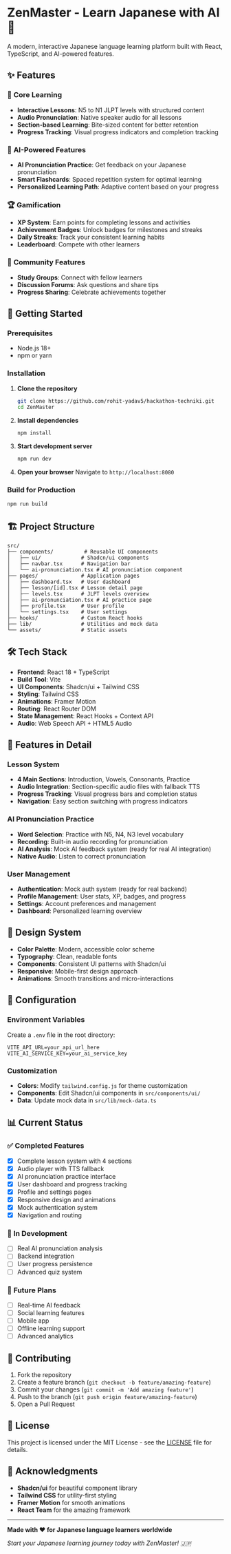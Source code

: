 # ZenMaster - Learn Japanese with AI 🎌

A modern, interactive Japanese language learning platform built with React, TypeScript, and AI-powered features.

## ✨ Features

### 🎯 **Core Learning**
- **Interactive Lessons**: N5 to N1 JLPT levels with structured content
- **Audio Pronunciation**: Native speaker audio for all lessons
- **Section-based Learning**: Bite-sized content for better retention
- **Progress Tracking**: Visual progress indicators and completion tracking

### 🤖 **AI-Powered Features**
- **AI Pronunciation Practice**: Get feedback on your Japanese pronunciation
- **Smart Flashcards**: Spaced repetition system for optimal learning
- **Personalized Learning Path**: Adaptive content based on your progress

### 🏆 **Gamification**
- **XP System**: Earn points for completing lessons and activities
- **Achievement Badges**: Unlock badges for milestones and streaks
- **Daily Streaks**: Track your consistent learning habits
- **Leaderboard**: Compete with other learners

### 👥 **Community Features**
- **Study Groups**: Connect with fellow learners
- **Discussion Forums**: Ask questions and share tips
- **Progress Sharing**: Celebrate achievements together

## 🚀 **Getting Started**

### Prerequisites
- Node.js 18+ 
- npm or yarn

### Installation

1. **Clone the repository**
   ```bash
   git clone https://github.com/rohit-yadav5/hackathon-techniki.git
   cd ZenMaster
   ```

2. **Install dependencies**
   ```bash
   npm install
   ```

3. **Start development server**
   ```bash
   npm run dev
   ```

4. **Open your browser**
   Navigate to `http://localhost:8080`

### Build for Production
```bash
npm run build
```

## 🏗️ **Project Structure**

```
src/
├── components/          # Reusable UI components
│   ├── ui/             # Shadcn/ui components
│   ├── navbar.tsx      # Navigation bar
│   └── ai-pronunciation.tsx # AI pronunciation component
├── pages/              # Application pages
│   ├── dashboard.tsx   # User dashboard
│   ├── lesson/[id].tsx # Lesson detail page
│   ├── levels.tsx      # JLPT levels overview
│   ├── ai-pronunciation.tsx # AI practice page
│   ├── profile.tsx     # User profile
│   └── settings.tsx    # User settings
├── hooks/              # Custom React hooks
├── lib/                # Utilities and mock data
└── assets/             # Static assets
```

## 🛠️ **Tech Stack**

- **Frontend**: React 18 + TypeScript
- **Build Tool**: Vite
- **UI Components**: Shadcn/ui + Tailwind CSS
- **Styling**: Tailwind CSS
- **Animations**: Framer Motion
- **Routing**: React Router DOM
- **State Management**: React Hooks + Context API
- **Audio**: Web Speech API + HTML5 Audio

## 📱 **Features in Detail**

### **Lesson System**
- **4 Main Sections**: Introduction, Vowels, Consonants, Practice
- **Audio Integration**: Section-specific audio files with fallback TTS
- **Progress Tracking**: Visual progress bars and completion status
- **Navigation**: Easy section switching with progress indicators

### **AI Pronunciation Practice**
- **Word Selection**: Practice with N5, N4, N3 level vocabulary
- **Recording**: Built-in audio recording for pronunciation
- **AI Analysis**: Mock AI feedback system (ready for real AI integration)
- **Native Audio**: Listen to correct pronunciation

### **User Management**
- **Authentication**: Mock auth system (ready for real backend)
- **Profile Management**: User stats, XP, badges, and progress
- **Settings**: Account preferences and management
- **Dashboard**: Personalized learning overview

## 🎨 **Design System**

- **Color Palette**: Modern, accessible color scheme
- **Typography**: Clean, readable fonts
- **Components**: Consistent UI patterns with Shadcn/ui
- **Responsive**: Mobile-first design approach
- **Animations**: Smooth transitions and micro-interactions

## 🔧 **Configuration**

### **Environment Variables**
Create a `.env` file in the root directory:
```env
VITE_API_URL=your_api_url_here
VITE_AI_SERVICE_KEY=your_ai_service_key
```

### **Customization**
- **Colors**: Modify `tailwind.config.js` for theme customization
- **Components**: Edit Shadcn/ui components in `src/components/ui/`
- **Data**: Update mock data in `src/lib/mock-data.ts`

## 📊 **Current Status**

### ✅ **Completed Features**
- [x] Complete lesson system with 4 sections
- [x] Audio player with TTS fallback
- [x] AI pronunciation practice interface
- [x] User dashboard and progress tracking
- [x] Profile and settings pages
- [x] Responsive design and animations
- [x] Mock authentication system
- [x] Navigation and routing

### 🚧 **In Development**
- [ ] Real AI pronunciation analysis
- [ ] Backend integration
- [ ] User progress persistence
- [ ] Advanced quiz system

### 🔮 **Future Plans**
- [ ] Real-time AI feedback
- [ ] Social learning features
- [ ] Mobile app
- [ ] Offline learning support
- [ ] Advanced analytics

## 🤝 **Contributing**

1. Fork the repository
2. Create a feature branch (`git checkout -b feature/amazing-feature`)
3. Commit your changes (`git commit -m 'Add amazing feature'`)
4. Push to the branch (`git push origin feature/amazing-feature`)
5. Open a Pull Request

## 📄 **License**

This project is licensed under the MIT License - see the [LICENSE](LICENSE) file for details.

## 🙏 **Acknowledgments**

- **Shadcn/ui** for beautiful component library
- **Tailwind CSS** for utility-first styling
- **Framer Motion** for smooth animations
- **React Team** for the amazing framework

---

**Made with ❤️ for Japanese language learners worldwide**

*Start your Japanese learning journey today with ZenMaster! 🇯🇵*
